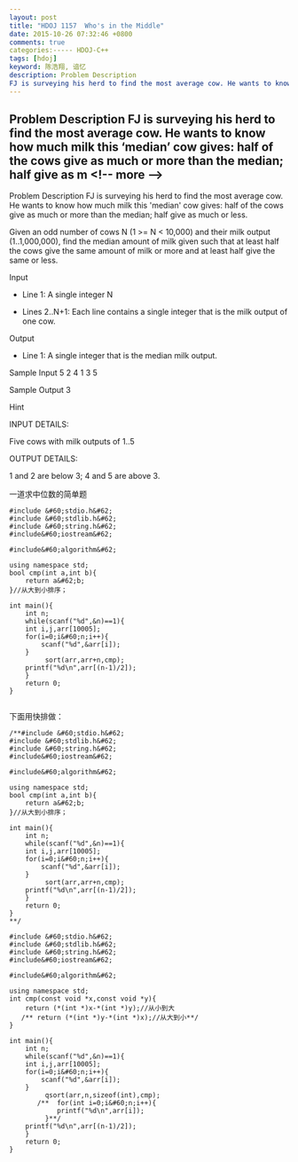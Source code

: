 ```yaml
---
layout: post
title: "HDOJ 1157  Who's in the Middle"
date: 2015-10-26 07:32:46 +0800
comments: true
categories:----- HDOJ-C++
tags: [hdoj]
keyword: 陈浩翔, 谙忆
description: Problem Description 
FJ is surveying his herd to find the most average cow. He wants to know how much milk this ‘median’ cow gives: half of the cows give as much or more than the median; half give as m 
---
```



Problem Description 
FJ is surveying his herd to find the most average cow. He wants to know how much milk this ‘median’ cow gives: half of the cows give as much or more than the median; half give as m
&#60;!-- more --&#62;
----------

Problem Description
FJ is surveying his herd to find the most average cow. He wants to know how much milk this 'median' cow gives: half of the cows give as much or more than the median; half give as much or less. 

Given an odd number of cows N (1 >= N &#60; 10,000) and their milk output (1..1,000,000), find the median amount of milk given such that at least half the cows give the same amount of milk or more and at least half give the same or less.
 

Input
* Line 1: A single integer N 

* Lines 2..N+1: Each line contains a single integer that is the milk output of one cow.
 

Output
* Line 1: A single integer that is the median milk output.
 

Sample Input
5
2
4
1
3
5
 

Sample Output
3

Hint
 
INPUT DETAILS: 

Five cows with milk outputs of 1..5 

OUTPUT DETAILS: 

1 and 2 are below 3; 4 and 5 are above 3.
 
一道求中位数的简单题

```
#include &#60;stdio.h&#62;
#include &#60;stdlib.h&#62;
#include &#60;string.h&#62;
#include&#60;iostream&#62;

#include&#60;algorithm&#62;

using namespace std;
bool cmp(int a,int b){
    return a&#62;b;
}//从大到小排序；

int main(){
    int n;
    while(scanf("%d",&n)==1){
    int i,j,arr[10005];
    for(i=0;i&#60;n;i++){
        scanf("%d",&arr[i]);
    }
         sort(arr,arr+n,cmp);
    printf("%d\n",arr[(n-1)/2]);
    }
    return 0;
}


```

下面用快排做：

```
/**#include &#60;stdio.h&#62;
#include &#60;stdlib.h&#62;
#include &#60;string.h&#62;
#include&#60;iostream&#62;

#include&#60;algorithm&#62;

using namespace std;
bool cmp(int a,int b){
    return a&#62;b;
}//从大到小排序；

int main(){
    int n;
    while(scanf("%d",&n)==1){
    int i,j,arr[10005];
    for(i=0;i&#60;n;i++){
        scanf("%d",&arr[i]);
    }
         sort(arr,arr+n,cmp);
    printf("%d\n",arr[(n-1)/2]);
    }
    return 0;
}
**/

#include &#60;stdio.h&#62;
#include &#60;stdlib.h&#62;
#include &#60;string.h&#62;
#include&#60;iostream&#62;

#include&#60;algorithm&#62;

using namespace std;
int cmp(const void *x,const void *y){
    return (*(int *)x-*(int *)y);//从小到大
   /** return (*(int *)y-*(int *)x);//从大到小**/
}

int main(){
    int n;
    while(scanf("%d",&n)==1){
    int i,j,arr[10005];
    for(i=0;i&#60;n;i++){
        scanf("%d",&arr[i]);
    }
         qsort(arr,n,sizeof(int),cmp);
       /**  for(int i=0;i&#60;n;i++){
            printf("%d\n",arr[i]);
         }**/
    printf("%d\n",arr[(n-1)/2]);
    }
    return 0;
}


```